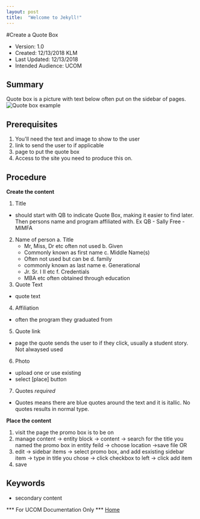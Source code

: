 ```yaml
---
layout: post
title:  "Welcome to Jekyll!"
---
```


#Create a Quote Box
* Version: 1.0
* Created: 12/13/2018 KLM
* Last Updated: 12/13/2018
* Intended Audience: UCOM

## Summary

Quote box is a picture with text below often put on the sidebar of pages.
![Quote box example](images/quote_box_example.png "Quote Box Example")


## Prerequisites
1. You'll need the text and image to show to the user
2. link to send the user to if applicable
3. page to put the quote box
4. Access to the site you need to produce this on.


## Procedure
**Create the content**
 1. Title
 - should start with QB to indicate Quote Box, making it easier to find later. Then persons name and program affiliated with. Ex QB - Sally Free - MIMFA
 2. Name of person
    a. Title
    - Mr, Miss, Dr etc often not used
    b. Given
    - Commonly known as first name
    c. Middle Name(s)
    - Often not used but can be
    d. family
    - commonly known as last name
    e. Generational
    - Jr. Sr. I II etc
    f. Credentials
    - MBA etc often obtained through education
 3. Quote Text
 - quote text
 4. Affiliation
 - often the program they graduated from
 5. Quote link
 - page the quote sends the user to if they click, usually a student story. Not alwaysed used
 6. Photo
 - upload one or use existing
 - select [place] button
 7. Quotes _required_
 - Quotes means there are blue quotes around the text and it is itallic. No quotes results in normal type.

**Place the content**
 1. visit the page the promo box is to be on
 2. manage content -> entity block -> content -> search for the title you named the promo box in entity feild -> choose location ->save file
 OR
 2. edit -> sidebar items -> select promo box, and add esxisting sidebar item -> type in title you chose -> click checkbox to left -> click add item
 3. save

## Keywords

* secondary content

*** For UCOM Documentation Only ***
[Home](https://cu-webteam.github.io/d8-platform/UCOM)

